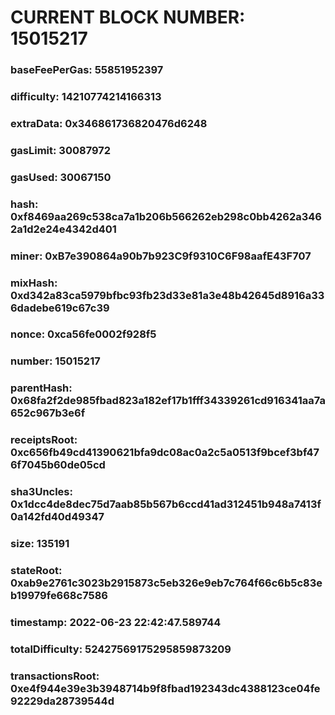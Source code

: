 # CURRENT BLOCK NUMBER: 15015217

### baseFeePerGas: 55851952397
### difficulty: 14210774214166313
### extraData: 0x346861736820476d6248
### gasLimit: 30087972
### gasUsed: 30067150
### hash: 0xf8469aa269c538ca7a1b206b566262eb298c0bb4262a3462a1d2e24e4342d401
### miner: 0xB7e390864a90b7b923C9f9310C6F98aafE43F707
### mixHash: 0xd342a83ca5979bfbc93fb23d33e81a3e48b42645d8916a336dadebe619c67c39
### nonce: 0xca56fe0002f928f5
### number: 15015217
### parentHash: 0x68fa2f2de985fbad823a182ef17b1fff34339261cd916341aa7a652c967b3e6f
### receiptsRoot: 0xc656fb49cd41390621bfa9dc08ac0a2c5a0513f9bcef3bf476f7045b60de05cd
### sha3Uncles: 0x1dcc4de8dec75d7aab85b567b6ccd41ad312451b948a7413f0a142fd40d49347
### size: 135191
### stateRoot: 0xab9e2761c3023b2915873c5eb326e9eb7c764f66c6b5c83eb19979fe668c7586
### timestamp: 2022-06-23 22:42:47.589744
### totalDifficulty: 52427569175295859873209
### transactionsRoot: 0xe4f944e39e3b3948714b9f8fbad192343dc4388123ce04fe92229da28739544d
